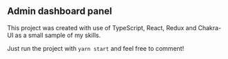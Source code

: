 ## Admin dashboard panel

This project was created with use of TypeScript, React, Redux and Chakra-UI as a small sample of my skills.

Just run the project with ```yarn start``` and feel free to comment!

